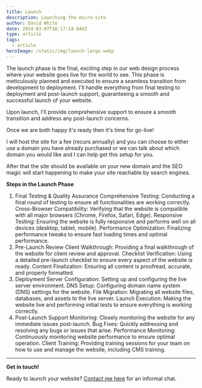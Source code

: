 ```yaml
---
title: Launch
description: Launching the micro-site
author: David White
date: 2024-03-07T16:17:14.646Z
type: article
tags:
  - article
heroImage: /static/img/launch-large.webp
---
```

The launch phase is the final, exciting step in our web design process where your website goes live for the world to see. This phase is meticulously planned and executed to ensure a seamless transition from development to deployment. I'll handle everything from final testing to deployment and post-launch support, guaranteeing a smooth and successful launch of your website.

Upon launch, I'll provide comprehensive support to ensure a smooth transition and address any post-launch concerns.

Once we are both happy it's ready then it's time for go-live!

I will host the site for a fee (recurs annually) and you can choose to either use a domain you have already purchased or we can talk about which domain you would like and I can help get this setup for you.

After that the site should be available on your new domain and the SEO magic will start happening to make your site reachable by search engines.

**Steps in the Launch Phase**
1. Final Testing & Quality Assurance
Comprehensive Testing: Conducting a final round of testing to ensure all functionalities are working correctly.
Cross-Browser Compatibility: Verifying that the website is compatible with all major browsers (Chrome, Firefox, Safari, Edge).
Responsive Testing: Ensuring the website is fully responsive and performs well on all devices (desktop, tablet, mobile).
Performance Optimization: Finalizing performance tweaks to ensure fast loading times and optimal performance.
2. Pre-Launch Review
Client Walkthrough: Providing a final walkthrough of the website for client review and approval.
Checklist Verification: Using a detailed pre-launch checklist to ensure every aspect of the website is ready.
Content Finalization: Ensuring all content is proofread, accurate, and properly formatted.
3. Deployment
Server Configuration: Setting up and configuring the live server environment.
DNS Setup: Configuring domain name system (DNS) settings for the website.
File Migration: Migrating all website files, databases, and assets to the live server.
Launch Execution: Making the website live and performing initial tests to ensure everything is working correctly.
4. Post-Launch Support
Monitoring: Closely monitoring the website for any immediate issues post-launch.
Bug Fixes: Quickly addressing and resolving any bugs or issues that arise.
Performance Monitoring: Continuously monitoring website performance to ensure optimal operation.
Client Training: Providing training sessions for your team on how to use and manage the website, including CMS training.

___

**Get in touch!**

Ready to launch your website? [Contact me here](/about/) for an informal chat.
